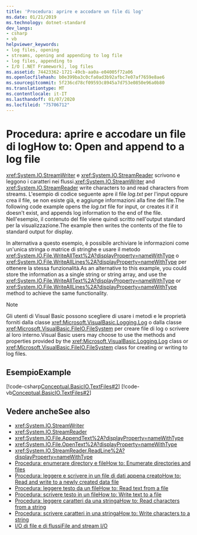 ```yaml
---
title: 'Procedura: aprire e accodare un file di log'
ms.date: 01/21/2019
ms.technology: dotnet-standard
dev_langs:
- csharp
- vb
helpviewer_keywords:
- log files, opening
- streams, opening and appending to log file
- log files, appending to
- I/O [.NET Framework], log files
ms.assetid: 74423362-1721-49cb-aa0a-e04005f72a06
ms.openlocfilehash: b0e399ba3c0cfa0ad3b92afbc7e07af7659e8ae6
ms.sourcegitcommit: 5f236cd78cf09593c8945a7d753e0850e96a0b80
ms.translationtype: MT
ms.contentlocale: it-IT
ms.lasthandoff: 01/07/2020
ms.locfileid: "75706712"
---
```

# <a name="how-to-open-and-append-to-a-log-file"></a><span data-ttu-id="70e77-102">Procedura: aprire e accodare un file di log</span><span class="sxs-lookup"><span data-stu-id="70e77-102">How to: Open and append to a log file</span></span>
<span data-ttu-id="70e77-103"><xref:System.IO.StreamWriter> e <xref:System.IO.StreamReader> scrivono e leggono i caratteri nei flussi.</span><span class="sxs-lookup"><span data-stu-id="70e77-103"><xref:System.IO.StreamWriter> and <xref:System.IO.StreamReader> write characters to and read characters from streams.</span></span> <span data-ttu-id="70e77-104">L'esempio di codice seguente apre il file *log.txt* per l'input oppure crea il file, se non esiste già, e aggiunge informazioni alla fine del file.</span><span class="sxs-lookup"><span data-stu-id="70e77-104">The following code example opens the *log.txt* file for input, or creates it if it doesn't exist, and appends log information to the end of the file.</span></span> <span data-ttu-id="70e77-105">Nell'esempio, il contenuto del file viene quindi scritto nell'output standard per la visualizzazione.</span><span class="sxs-lookup"><span data-stu-id="70e77-105">The example then writes the contents of the file to standard output for display.</span></span> 

<span data-ttu-id="70e77-106">In alternativa a questo esempio, è possibile archiviare le informazioni come un'unica stringa o matrice di stringhe e usare il metodo <xref:System.IO.File.WriteAllText%2A?displayProperty=nameWithType> o <xref:System.IO.File.WriteAllLines%2A?displayProperty=nameWithType> per ottenere la stessa funzionalità.</span><span class="sxs-lookup"><span data-stu-id="70e77-106">As an alternative to this example, you could store the information as a single string or string array, and use the <xref:System.IO.File.WriteAllText%2A?displayProperty=nameWithType> or <xref:System.IO.File.WriteAllLines%2A?displayProperty=nameWithType> method to achieve the same functionality.</span></span>  
  
> [!NOTE]
> <span data-ttu-id="70e77-107">Gli utenti di Visual Basic possono scegliere di usare i metodi e le proprietà forniti dalla classe <xref:Microsoft.VisualBasic.Logging.Log> o dalla classe <xref:Microsoft.VisualBasic.FileIO.FileSystem> per creare file di log o scrivere al loro interno.</span><span class="sxs-lookup"><span data-stu-id="70e77-107">Visual Basic users may choose to use the methods and properties provided by the <xref:Microsoft.VisualBasic.Logging.Log> class or <xref:Microsoft.VisualBasic.FileIO.FileSystem> class for creating or writing to log files.</span></span>  
  
## <a name="example"></a><span data-ttu-id="70e77-108">Esempio</span><span class="sxs-lookup"><span data-stu-id="70e77-108">Example</span></span>  
 [!code-csharp[Conceptual.BasicIO.TextFiles#2](../../../samples/snippets/csharp/VS_Snippets_CLR/conceptual.basicio.textfiles/cs/source2.cs#2)]
 [!code-vb[Conceptual.BasicIO.TextFiles#2](../../../samples/snippets/visualbasic/VS_Snippets_CLR/conceptual.basicio.textfiles/vb/source2.vb#2)]  
  
## <a name="see-also"></a><span data-ttu-id="70e77-109">Vedere anche</span><span class="sxs-lookup"><span data-stu-id="70e77-109">See also</span></span>

- <xref:System.IO.StreamWriter>  
- <xref:System.IO.StreamReader>  
- <xref:System.IO.File.AppendText%2A?displayProperty=nameWithType>  
- <xref:System.IO.File.OpenText%2A?displayProperty=nameWithType>  
- <xref:System.IO.StreamReader.ReadLine%2A?displayProperty=nameWithType>  
- [<span data-ttu-id="70e77-110">Procedura: enumerare directory e file</span><span class="sxs-lookup"><span data-stu-id="70e77-110">How to: Enumerate directories and files</span></span>](../../../docs/standard/io/how-to-enumerate-directories-and-files.md)  
- [<span data-ttu-id="70e77-111">Procedura: leggere e scrivere in un file di dati appena creato</span><span class="sxs-lookup"><span data-stu-id="70e77-111">How to: Read and write to a newly created data file</span></span>](../../../docs/standard/io/how-to-read-and-write-to-a-newly-created-data-file.md)  
- [<span data-ttu-id="70e77-112">Procedura: leggere testo da un file</span><span class="sxs-lookup"><span data-stu-id="70e77-112">How to: Read text from a file</span></span>](../../../docs/standard/io/how-to-read-text-from-a-file.md)  
- [<span data-ttu-id="70e77-113">Procedura: scrivere testo in un file</span><span class="sxs-lookup"><span data-stu-id="70e77-113">How to: Write text to a file</span></span>](../../../docs/standard/io/how-to-write-text-to-a-file.md)  
- [<span data-ttu-id="70e77-114">Procedura: leggere caratteri da una stringa</span><span class="sxs-lookup"><span data-stu-id="70e77-114">How to: Read characters from a string</span></span>](../../../docs/standard/io/how-to-read-characters-from-a-string.md)  
- [<span data-ttu-id="70e77-115">Procedura: scrivere caratteri in una stringa</span><span class="sxs-lookup"><span data-stu-id="70e77-115">How to: Write characters to a string</span></span>](../../../docs/standard/io/how-to-write-characters-to-a-string.md)  
- [<span data-ttu-id="70e77-116">I/O di file e di flussi</span><span class="sxs-lookup"><span data-stu-id="70e77-116">File and stream I/O</span></span>](../../../docs/standard/io/index.md)
